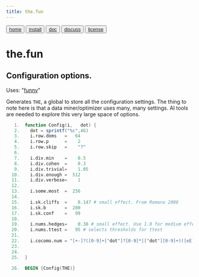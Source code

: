 ```yaml
---
title: the.fun
---
```


<button class="button button1"><a href="/fun/index">home</a></button>   <button class="button button2"><a href="/fun/INSTALL">install</a></button>   <button class="button button1"><a href="/fun/ABOUT">doc</a></button>   <button class="button button2"><a href="http://github.com/timm/fun/issues">discuss</a></button>    <button class="button button1"><a href="/fun/LICENSE">license</a></button> <br>



# the.fun


## Configuration options.

Uses:  "[funny](funny)"<br>

Generates `THE`,  a global to store all the configuration settings.
The thing to note here is that a data miner/optimizer uses many,
many settings.  AI tools are needed to explore this very large space
of options.

```awk
   1.  function Config(i,   dot) {
   2.    dot = sprintf("%c",46)
   3.    i.row.doms   =   64
   4.    i.row.p      =    2
   5.    i.row.skip   =    "?"
   6.  
   7.    i.div.min    =    0.5
   8.    i.div.cohen  =    0.3
   9.    i.div.trivial=    1.05
  10.    i.div.enough =  512
  11.    i.div.verbose=    1
  12.  
  13.    i.some.most  =  256
  14.  
  15.    i.sk.cliffs  =    0.147 # small effect. From Romano 2006
  16.    i.sk.b       =  200 
  17.    i.sk.conf    =   99
  18.  
  19.    i.nums.hedges=    0.38 # small effect. Use 1.0 for medium effect
  20.    i.nums.ttest =   95 # selects thresholds for ttest
  21.  
  22.    i.cocomo.num = "[+-]?([0-9]+["dot"]?[0-9]*|["dot"][0-9]+)([eE][+-]?[0-9]+)?"
  23.  
  24.  
  25.  }
```

```awk
  26.  BEGIN {Config(THE)}
```

